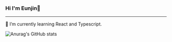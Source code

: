 ### Hi I'm Eunjin👋
---

🌱 I’m currently learning React and Typescript.

![Anurag's GitHub stats](https://github-readme-stats.vercel.app/api?username=ejinaaa&theme=flag-india&show_icons=true)


<!--
**ejinaaa/ejinaaa** is a ✨ _special_ ✨ repository because its `README.md` (this file) appears on your GitHub profile.

Here are some ideas to get you started:

- 🔭 I’m currently working on ...
- 🌱 I’m currently learning ...
- 👯 I’m looking to collaborate on ...
- 🤔 I’m looking for help with ...
- 💬 Ask me about ...
- 📫 How to reach me: ...
- 😄 Pronouns: ...
- ⚡ Fun fact: ...
-->

